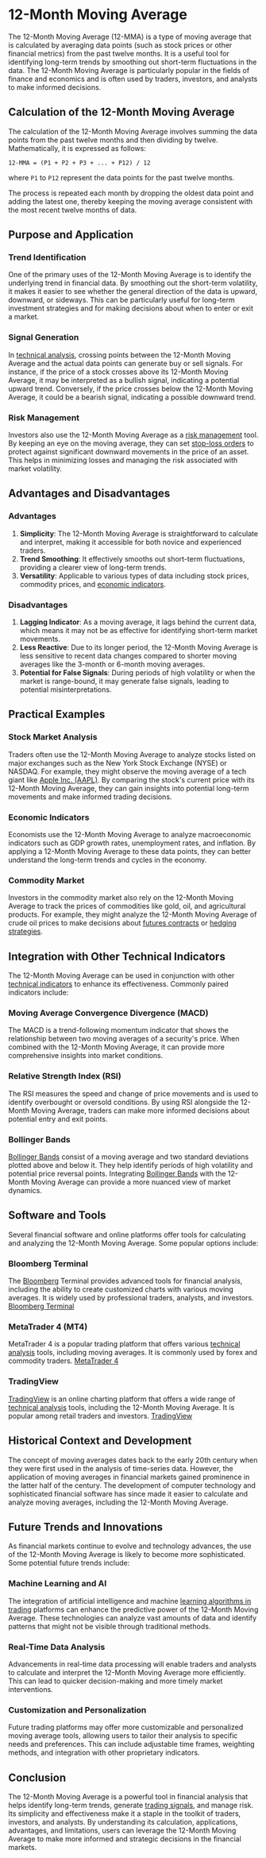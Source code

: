 # 12-Month Moving Average

The 12-Month Moving Average (12-MMA) is a type of moving average that is calculated by averaging data points (such as stock prices or other financial metrics) from the past twelve months. It is a useful tool for identifying long-term trends by smoothing out short-term fluctuations in the data. The 12-Month Moving Average is particularly popular in the fields of finance and economics and is often used by traders, investors, and analysts to make informed decisions.

## Calculation of the 12-Month Moving Average
The calculation of the 12-Month Moving Average involves summing the data points from the past twelve months and then dividing by twelve. Mathematically, it is expressed as follows:

```
12-MMA = (P1 + P2 + P3 + ... + P12) / 12
```

where `P1` to `P12` represent the data points for the past twelve months.

The process is repeated each month by dropping the oldest data point and adding the latest one, thereby keeping the moving average consistent with the most recent twelve months of data.

## Purpose and Application
### Trend Identification
One of the primary uses of the 12-Month Moving Average is to identify the underlying trend in financial data. By smoothing out the short-term volatility, it makes it easier to see whether the general direction of the data is upward, downward, or sideways. This can be particularly useful for long-term investment strategies and for making decisions about when to enter or exit a market.

### Signal Generation
In [technical analysis](../t/technical_analysis.md), crossing points between the 12-Month Moving Average and the actual data points can generate buy or sell signals. For instance, if the price of a stock crosses above its 12-Month Moving Average, it may be interpreted as a bullish signal, indicating a potential upward trend. Conversely, if the price crosses below the 12-Month Moving Average, it could be a bearish signal, indicating a possible downward trend.

### Risk Management
Investors also use the 12-Month Moving Average as a [risk management](../r/risk_management.md) tool. By keeping an eye on the moving average, they can set [stop-loss orders](../s/stop-loss_orders.md) to protect against significant downward movements in the price of an asset. This helps in minimizing losses and managing the risk associated with market volatility.

## Advantages and Disadvantages
### Advantages
1. **Simplicity**: The 12-Month Moving Average is straightforward to calculate and interpret, making it accessible for both novice and experienced traders.
2. **Trend Smoothing**: It effectively smooths out short-term fluctuations, providing a clearer view of long-term trends.
3. **Versatility**: Applicable to various types of data including stock prices, commodity prices, and [economic indicators](../e/economic_indicators.md).

### Disadvantages
1. **Lagging Indicator**: As a moving average, it lags behind the current data, which means it may not be as effective for identifying short-term market movements.
2. **Less Reactive**: Due to its longer period, the 12-Month Moving Average is less sensitive to recent data changes compared to shorter moving averages like the 3-month or 6-month moving averages.
3. **Potential for False Signals**: During periods of high volatility or when the market is range-bound, it may generate false signals, leading to potential misinterpretations.

## Practical Examples
### Stock Market Analysis
Traders often use the 12-Month Moving Average to analyze stocks listed on major exchanges such as the New York Stock Exchange (NYSE) or NASDAQ. For example, they might observe the moving average of a tech giant like [Apple Inc. (AAPL)](https://www.apple.com/investor/). By comparing the stock's current price with its 12-Month Moving Average, they can gain insights into potential long-term movements and make informed trading decisions.

### Economic Indicators
Economists use the 12-Month Moving Average to analyze macroeconomic indicators such as GDP growth rates, unemployment rates, and inflation. By applying a 12-Month Moving Average to these data points, they can better understand the long-term trends and cycles in the economy.

### Commodity Market
Investors in the commodity market also rely on the 12-Month Moving Average to track the prices of commodities like gold, oil, and agricultural products. For example, they might analyze the 12-Month Moving Average of crude oil prices to make decisions about [futures contracts](../f/futures_contracts.md) or [hedging strategies](../h/hedging_strategies.md).

## Integration with Other Technical Indicators
The 12-Month Moving Average can be used in conjunction with other [technical indicators](../t/technical_indicators.md) to enhance its effectiveness. Commonly paired indicators include:

### Moving Average Convergence Divergence (MACD)
The MACD is a trend-following momentum indicator that shows the relationship between two moving averages of a security's price. When combined with the 12-Month Moving Average, it can provide more comprehensive insights into market conditions.

### Relative Strength Index (RSI)
The RSI measures the speed and change of price movements and is used to identify overbought or oversold conditions. By using RSI alongside the 12-Month Moving Average, traders can make more informed decisions about potential entry and exit points.

### Bollinger Bands
[Bollinger Bands](../b/bollinger_bands.md) consist of a moving average and two standard deviations plotted above and below it. They help identify periods of high volatility and potential price reversal points. Integrating [Bollinger Bands](../b/bollinger_bands.md) with the 12-Month Moving Average can provide a more nuanced view of market dynamics.

## Software and Tools
Several financial software and online platforms offer tools for calculating and analyzing the 12-Month Moving Average. Some popular options include:

### Bloomberg Terminal
The [Bloomberg](../b/bloomberg.md) Terminal provides advanced tools for financial analysis, including the ability to create customized charts with various moving averages. It is widely used by professional traders, analysts, and investors. [Bloomberg Terminal](https://www.bloomberg.com/professional/solution/bloomberg-terminal/)

### MetaTrader 4 (MT4)
MetaTrader 4 is a popular trading platform that offers various [technical analysis](../t/technical_analysis.md) tools, including moving averages. It is commonly used by forex and commodity traders. [MetaTrader 4](https://www.metatrader4.com/)

### TradingView
[TradingView](../t/tradingview.md) is an online charting platform that offers a wide range of [technical analysis](../t/technical_analysis.md) tools, including the 12-Month Moving Average. It is popular among retail traders and investors. [TradingView](https://www.tradingview.com/)

## Historical Context and Development
The concept of moving averages dates back to the early 20th century when they were first used in the analysis of time-series data. However, the application of moving averages in financial markets gained prominence in the latter half of the century. The development of computer technology and sophisticated financial software has since made it easier to calculate and analyze moving averages, including the 12-Month Moving Average.

## Future Trends and Innovations
As financial markets continue to evolve and technology advances, the use of the 12-Month Moving Average is likely to become more sophisticated. Some potential future trends include:

### Machine Learning and AI
The integration of artificial intelligence and machine [learning algorithms in trading](../l/learning_algorithms_in_trading.md) platforms can enhance the predictive power of the 12-Month Moving Average. These technologies can analyze vast amounts of data and identify patterns that might not be visible through traditional methods.

### Real-Time Data Analysis
Advancements in real-time data processing will enable traders and analysts to calculate and interpret the 12-Month Moving Average more efficiently. This can lead to quicker decision-making and more timely market interventions.

### Customization and Personalization
Future trading platforms may offer more customizable and personalized moving average tools, allowing users to tailor their analysis to specific needs and preferences. This can include adjustable time frames, weighting methods, and integration with other proprietary indicators.

## Conclusion
The 12-Month Moving Average is a powerful tool in financial analysis that helps identify long-term trends, generate [trading signals](../t/trading_signals.md), and manage risk. Its simplicity and effectiveness make it a staple in the toolkit of traders, investors, and analysts. By understanding its calculation, applications, advantages, and limitations, users can leverage the 12-Month Moving Average to make more informed and strategic decisions in the financial markets.